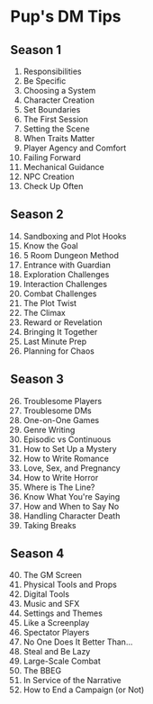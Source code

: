 # Pup's DM Tips

## Season 1
1. Responsibilities
2. Be Specific
3. Choosing a System
4. Character Creation
5. Set Boundaries
6. The First Session
7. Setting the Scene
8. When Traits Matter
9. Player Agency and Comfort
10. Failing Forward
11. Mechanical Guidance
12. NPC Creation
13. Check Up Often

## Season 2
14. Sandboxing and Plot Hooks
15. Know the Goal
16. 5 Room Dungeon Method
17. Entrance with Guardian
18. Exploration Challenges
19. Interaction Challenges
20. Combat Challenges
21. The Plot Twist
22. The Climax
23. Reward or Revelation
24. Bringing It Together
25. Last Minute Prep
26. Planning for Chaos

## Season 3
26. Troublesome Players
27. Troublesome DMs
28. One-on-One Games
29. Genre Writing
30. Episodic vs Continuous
31. How to Set Up a Mystery
32. How to Write Romance
33. Love, Sex, and Pregnancy
34. How to Write Horror
35. Where is The Line?
36. Know What You're Saying
37. How and When to Say No
38. Handling Character Death
39. Taking Breaks

## Season 4
40. The GM Screen
41. Physical Tools and Props
42. Digital Tools
43. Music and SFX
44. Settings and Themes
45. Like a Screenplay
46. Spectator Players
47. No One Does It Better Than...
48. Steal and Be Lazy
49. Large-Scale Combat
50. The BBEG
51. In Service of the Narrative
52. How to End a Campaign (or Not)